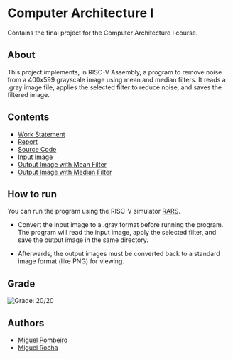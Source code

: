 # Computer Architecture I

Contains the final project for the Computer Architecture I course.

## About

This project implements, in RISC-V Assembly, a program to remove noise from a 400x599 grayscale image using mean and median filters. It reads a .gray image file, applies the selected filter to reduce noise, and saves the filtered image.

## Contents

- [Work Statement](./work_statement.pdf)
- [Report](./report.pdf)
- [Source Code](./denoising_vfinal.asm)
- [Input Image](./cat_noisy.png)
- [Output Image with Mean Filter](./no_border_mean_result.png)
- [Output Image with Median Filter](./no_border_median_result.png)

## How to run

You can run the program using the RISC-V simulator [RARS](https://github.com/TheThirdOne/rars).

- Convert the input image to a .gray format before running the program. The program will read the input image, apply the selected filter, and save the output image in the same directory. 

- Afterwards, the output images must be converted back to a standard image format (like PNG) for viewing.

## Grade

![Grade: 20/20](https://img.shields.io/badge/Grade-20%2F20-brightgreen)

## Authors

- [Miguel Pombeiro](https://github.com/MiguelPombeiro)
- [Miguel Rocha](https://github.com/miguelrocha1)